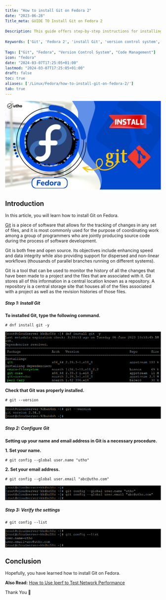 ```yaml
---
title: "How to install Git on Fedora 2"
date: "2023-06-28"
Title_meta: GUIDE TO Install Git on Fedora 2

Description: This guide offers step-by-step instructions for installing Git on Fedora. Learn how to set up Git, a widely used version control system, to effectively manage and collaborate on your projects within Fedora's environment.

Keywords: ['Git', 'Fedora 2', 'install Git', 'version control system', 'code management']

Tags: ["Git", "Fedora", "Version Control System", "Code Management"]
icon: "fedora"
date: "2024-03-07T17:25:05+01:00"
lastmod: "2024-03-07T17:25:05+01:00" 
draft: false
toc: true
aliases: ['/Linux/Fedora/how-to-install-git-on-fedora-2/']
tab: true
---
```


![How to install Git on Fedora](images/Screenshot_1-46-1024x582.png)

## Introduction

In this article, you will learn how to install Git on Fedora.

[Git](https://en.wikipedia.org/wiki/Git) is a piece of software that allows for the tracking of changes in any set of files, and it is most commonly used for the purpose of coordinating work among a group of programmers who are jointly producing source code during the process of software development.

Git is both free and open source. Its objectives include enhancing speed and data integrity while also providing support for dispersed and non-linear workflows (thousands of parallel branches running on different systems).

Git is a tool that can be used to monitor the history of all the changes that have been made to a project and the files that are associated with it. Git stores all of this information in a central location known as a repository. A repository is a central storage site that houses all of the files associated with a project as well as the revision histories of those files.

##### Step 1: Install Git

**To installed Git, type the following command.**

```
# dnf install git -y

```

![How to install Git on Fedora](images/image-1149.png)

**Check that Git was properly installed.**

```
# git --version

```

![How to install Git on Fedora](images/image-1198.png)

##### Step 2: Configure Git

**Setting up your name and email address in Git is a necessary procedure.**

**1\. Set your name.**

```
# git config --global user.name "utho"

```

**2\. Set your email address.**

```
# git config --global user.email "abc@utho.com"

```

![configuration](images/image-1147.png)

##### Step 3: Verify the settings

```
# git config --list

```

![install Git on Fedora](images/image-1146.png)

## Conclusion

Hopefully, you have learned how to install Git on Fedora.

**Also Read:** [How to Use Iperf to Test Network Performance](https://utho.com/docs/tutorial/how-to-use-iperf-to-test-network-performance/)

Thank You 🙂
